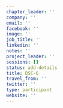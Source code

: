 ```yaml
---
chapter_leader: ''
company: ''
email: ''
facebook: ''
image: ''
job_title: ''
linkedin: ''
notes: ''
project_leader: ''
sessions: []
status: add-details
title: DSC-6
travel_from: ''
twitter: ''
type: participant
website: ''
---
```


<!-- put more details about participant here -->